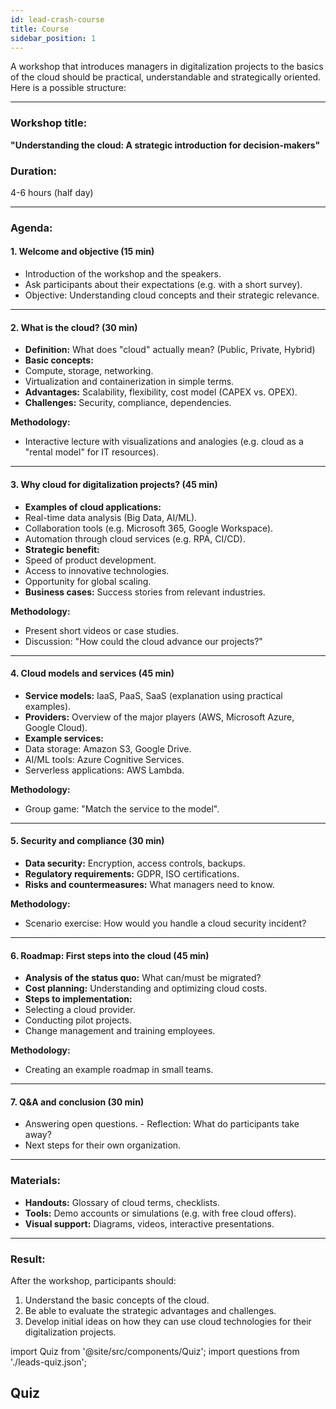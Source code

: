 ```yaml
---
id: lead-crash-course
title: Course
sidebar_position: 1
---
```


A workshop that introduces managers in digitalization projects to the basics of the cloud should be practical, understandable and strategically oriented. Here is a possible structure:

---

### **Workshop title:**
**"Understanding the cloud: A strategic introduction for decision-makers"**

### **Duration:**
4-6 hours (half day)

---

### **Agenda:**

#### **1. Welcome and objective (15 min)**
- Introduction of the workshop and the speakers.
- Ask participants about their expectations (e.g. with a short survey).
- Objective: Understanding cloud concepts and their strategic relevance.

---

#### **2. What is the cloud? (30 min)**
- **Definition:** What does "cloud" actually mean? (Public, Private, Hybrid)
- **Basic concepts:**
- Compute, storage, networking.
- Virtualization and containerization in simple terms.
- **Advantages:** Scalability, flexibility, cost model (CAPEX vs. OPEX).
- **Challenges:** Security, compliance, dependencies.

**Methodology:**
- Interactive lecture with visualizations and analogies (e.g. cloud as a "rental model" for IT resources).

---

#### **3. Why cloud for digitalization projects? (45 min)**
- **Examples of cloud applications:**
- Real-time data analysis (Big Data, AI/ML).
- Collaboration tools (e.g. Microsoft 365, Google Workspace).
- Automation through cloud services (e.g. RPA, CI/CD).
- **Strategic benefit:**
- Speed ​​of product development.
- Access to innovative technologies.
- Opportunity for global scaling.
- **Business cases:** Success stories from relevant industries.

**Methodology:**
- Present short videos or case studies.
- Discussion: "How could the cloud advance our projects?"

---

#### **4. Cloud models and services (45 min)**
- **Service models:** IaaS, PaaS, SaaS (explanation using practical examples).
- **Providers:** Overview of the major players (AWS, Microsoft Azure, Google Cloud).
- **Example services:**
- Data storage: Amazon S3, Google Drive.
- AI/ML tools: Azure Cognitive Services.
- Serverless applications: AWS Lambda.

**Methodology:**
- Group game: "Match the service to the model".

---

#### **5. Security and compliance (30 min)**
- **Data security:** Encryption, access controls, backups.
- **Regulatory requirements:** GDPR, ISO certifications.
- **Risks and countermeasures:** What managers need to know.

**Methodology:**
- Scenario exercise: How would you handle a cloud security incident?

---

#### **6. Roadmap: First steps into the cloud (45 min)**
- **Analysis of the status quo:** What can/must be migrated?
- **Cost planning:** Understanding and optimizing cloud costs.
- **Steps to implementation:**
- Selecting a cloud provider.
- Conducting pilot projects.
- Change management and training employees.

**Methodology:**
- Creating an example roadmap in small teams.

---

#### **7. Q&A and conclusion (30 min)**
- Answering open questions. - Reflection: What do participants take away?
- Next steps for their own organization.

---

### **Materials:**
- **Handouts:** Glossary of cloud terms, checklists.
- **Tools:** Demo accounts or simulations (e.g. with free cloud offers).
- **Visual support:** Diagrams, videos, interactive presentations.

---

### **Result:**
After the workshop, participants should:
1. Understand the basic concepts of the cloud.
2. Be able to evaluate the strategic advantages and challenges.
3. Develop initial ideas on how they can use cloud technologies for their digitalization projects.

import Quiz from '@site/src/components/Quiz';
import questions from './leads-quiz.json';

## Quiz
<Quiz questions={questions} />
